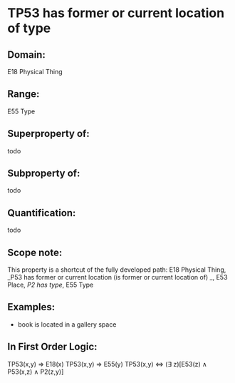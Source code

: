 # TP53 has former or current location of type

## Domain: 

E18 Physical Thing

## Range: 

E55 Type

## Superproperty of: 

todo

## Subproperty of: 

todo

## Quantification: 

todo

## Scope note: 

This property is a shortcut of the fully developed path: E18 Physical Thing, _P53 has former or current location (is former or current location of) _, E53 Place, _P2 has type_, E55 Type

## Examples: 

* book is located in a gallery space

## In First Order Logic: 

TP53(x,y) ⇒ E18(x)
TP53(x,y) ⇒ E55(y)
TP53(x,y) ⇔ (∃ z)[E53(z) ∧ P53(x,z) ∧ P2(z,y)]

